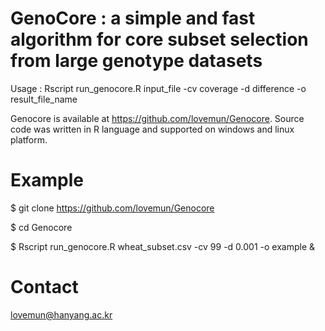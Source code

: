 # GenoCore : a simple and fast algorithm for core subset selection from large genotype datasets
Usage : Rscript run_genocore.R input_file -cv coverage -d difference -o result_file_name

Genocore is available at https://github.com/lovemun/Genocore. Source code was written in R language and supported on windows and linux platform. 

# Example

$ git clone https://github.com/lovemun/Genocore

$ cd Genocore

$ Rscript run_genocore.R wheat_subset.csv -cv 99 -d 0.001 -o example &

# Contact

lovemun@hanyang.ac.kr
